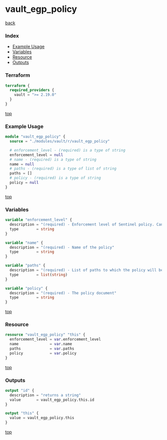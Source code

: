 # vault_egp_policy

[back](../vault.md)

### Index

- [Example Usage](#example-usage)
- [Variables](#variables)
- [Resource](#resource)
- [Outputs](#outputs)

### Terraform

```terraform
terraform {
  required_providers {
    vault = ">= 2.19.0"
  }
}
```

[top](#index)

### Example Usage

```terraform
module "vault_egp_policy" {
  source = "./modules/vault/r/vault_egp_policy"

  # enforcement_level - (required) is a type of string
  enforcement_level = null
  # name - (required) is a type of string
  name = null
  # paths - (required) is a type of list of string
  paths = []
  # policy - (required) is a type of string
  policy = null
}
```

[top](#index)

### Variables

```terraform
variable "enforcement_level" {
  description = "(required) - Enforcement level of Sentinel policy. Can be one of: 'advisory', 'soft-mandatory' or 'hard-mandatory'"
  type        = string
}

variable "name" {
  description = "(required) - Name of the policy"
  type        = string
}

variable "paths" {
  description = "(required) - List of paths to which the policy will be applied"
  type        = list(string)
}

variable "policy" {
  description = "(required) - The policy document"
  type        = string
}
```

[top](#index)

### Resource

```terraform
resource "vault_egp_policy" "this" {
  enforcement_level = var.enforcement_level
  name              = var.name
  paths             = var.paths
  policy            = var.policy
}
```

[top](#index)

### Outputs

```terraform
output "id" {
  description = "returns a string"
  value       = vault_egp_policy.this.id
}

output "this" {
  value = vault_egp_policy.this
}
```

[top](#index)
